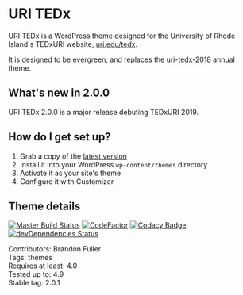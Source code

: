 # URI TEDx

URI TEDx is a WordPress theme designed for the University of Rhode Island's TEDxURI website, [uri.edu/tedx](https://www.uri.edu/tedx).

It is designed to be evergreen, and replaces the [uri-tedx-2018](https://github.com/uriweb/uri-tedx-2018) annual theme.

## What's new in 2.0.0

URI TEDx 2.0.0 is a major release debuting TEDxURI 2019.

## How do I get set up?

1. Grab a copy of the [latest version](https://github.com/uriweb/uri-tedx/releases/latest)
2. Install it into your WordPress `wp-content/themes` directory
3. Activate it as your site's theme
4. Configure it with Customizer

## Theme details

[![Master Build Status](https://travis-ci.org/uriweb/uri-tedx.svg?branch=master "Master build status")](https://travis-ci.org/uriweb/uri-tedx)
[![CodeFactor](https://www.codefactor.io/repository/github/uriweb/uri-modern/badge/master)](https://www.codefactor.io/repository/github/uriweb/uri-tedx/overview/master)
[![Codacy Badge](https://api.codacy.com/project/badge/Grade/88f277d0f16b4fa68ae52c2ec7ed3480?branch=master)](https://www.codacy.com/app/uriweb/uri-tedx?utm_source=github.com&amp;utm_medium=referral&amp;utm_content=uriweb/uri-tedx&amp;utm_campaign=Badge_Grade)
[![devDependencies Status](https://david-dm.org/uriweb/uri-tedx/dev-status.svg "devDependencies status")](https://david-dm.org/uriweb/uri-tedx?type=dev)

Contributors: Brandon Fuller  
Tags: themes  
Requires at least: 4.0  
Tested up to: 4.9  
Stable tag: 2.0.1  